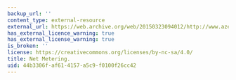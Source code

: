 ```yaml
---
backup_url: ''
content_type: external-resource
external_url: https://web.archive.org/web/20150323094012/http://www.azenergyfuture.com/net-metering/
has_external_licence_warning: true
has_external_license_warning: true
is_broken: ''
license: https://creativecommons.org/licenses/by-nc-sa/4.0/
title: Net Metering.
uid: 44b3306f-af61-4157-a5c9-f0100f26cc42
---
```

